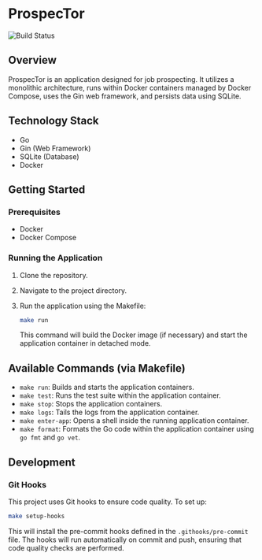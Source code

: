# ProspecTor

![Build Status](https://github.com/benidevo/prospector/workflows/Go%20Docker%20CI/badge.svg)

## Overview

ProspecTor is an application designed for job prospecting. It utilizes a monolithic architecture, runs within Docker containers managed by Docker Compose, uses the Gin web framework, and persists data using SQLite.

## Technology Stack

* Go
* Gin (Web Framework)
* SQLite (Database)
* Docker

## Getting Started

### Prerequisites

* Docker
* Docker Compose

### Running the Application

1. Clone the repository.
2. Navigate to the project directory.
3. Run the application using the Makefile:

    ```sh
    make run
    ```

    This command will build the Docker image (if necessary) and start the application container in detached mode.

## Available Commands (via Makefile)

* `make run`: Builds and starts the application containers.
* `make test`: Runs the test suite within the application container.
* `make stop`: Stops the application containers.
* `make logs`: Tails the logs from the application container.
* `make enter-app`: Opens a shell inside the running application container.
* `make format`: Formats the Go code within the application container using `go fmt` and `go vet`.

## Development

### Git Hooks

This project uses Git hooks to ensure code quality. To set up:

```bash
make setup-hooks
```

This will install the pre-commit hooks defined in the `.githooks/pre-commit` file. The hooks will run automatically on commit and push, ensuring that code quality checks are performed.
